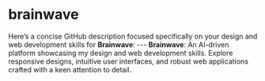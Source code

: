 # brainwave
Here’s a concise GitHub description focused specifically on your design and web development skills for **Brainwave**:  ---  **Brainwave**: An AI-driven platform showcasing my design and web development skills. Explore responsive designs, intuitive user interfaces, and robust web applications crafted with a keen attention to detail.
